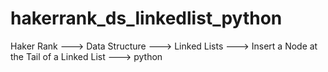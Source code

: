 # hakerrank_ds_linkedlist_python
Haker Rank ---> Data Structure ---> Linked Lists ---> Insert a Node at the Tail of a Linked List ---> python
